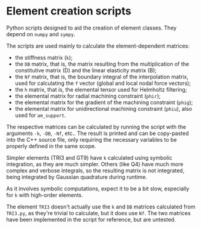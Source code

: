 # Element creation scripts

Python scripts designed to aid the creation of element classes. They depend
on `numpy` and `sympy`.

The scripts are used mainly to calculate the element-dependent matrices:
- the stiffness matrix (`k`);
- the `DB` matrix, that is, the matrix resulting from the multiplication of the
  constitutive matrix (D) and the linear elasticity matrix (B);
- the `Nf` matrix, that is, the boundary integral of the interpolation matrix,
  used for calculating the `f` vector (global and local nodal force vectors);
- the `h` matrix, that is, the elemental tensor used for Helmholtz filtering;
- the elemental matrix for radial machining constraint (`phir`);
- the elemental matrix for the gradient of the machining constraint (`phig`);
- the elemental matrix for unidirectional machining constraint (`phiu`), also
  used for `am_support`.

The respective matrices can be calculated by running the script with the
arguments `-k`, `-DB`, `-Nf`, etc.. The result is printed and can be copy-pasted
into the C++ source file, only requiring the necessary variables to be properly
defined in the same scope.

Simpler elements (TRI3 and GT9) have `k` calculated using symbolic integration,
as they are much simpler. Others (like Q4) have much more complex and verbose
integrals, so the resulting matrix is not integrated, being integrated by
Gaussian quadrature during runtime.

As it involves symbolic computations, expect it to be a bit slow, especially
for `k` with high-order elements.

The element `TRI3` doesn't actually use the `k` and `DB` matrices calculated
from `TRI3.py`, as they're trivial to calculate, but it does use `Nf`. The two
matrices have been implemented in the script for reference, but are untested.
